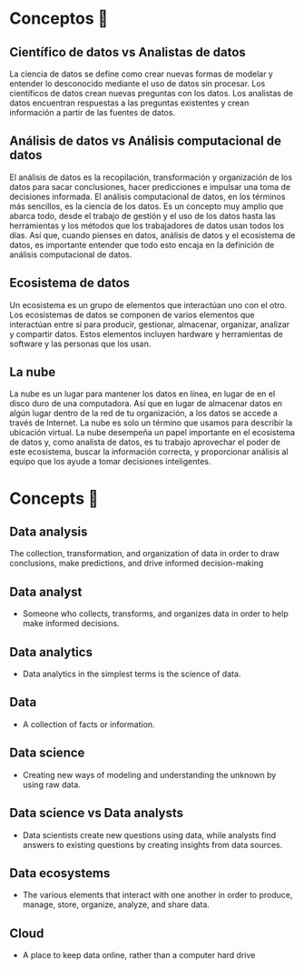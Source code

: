 # Conceptos 💬

## Científico de datos vs Analistas de datos

La ciencia de datos se define como crear nuevas formas de modelar y entender lo desconocido mediante el uso de datos sin procesar. Los científicos de datos crean nuevas preguntas con los datos. Los analistas de datos encuentran respuestas a las preguntas existentes y crean información a partir de las fuentes de datos.

## Análisis de datos vs Análisis computacional de datos

El análisis de datos es la recopilación, transformación y organización de los datos para sacar conclusiones, hacer predicciones e impulsar una toma de decisiones informada. El análisis computacional de datos, en los términos más sencillos, es la ciencia de los datos. Es un concepto muy amplio que abarca todo, desde el trabajo de gestión y el uso de los datos hasta las herramientas y los métodos que los trabajadores de datos usan todos los días. Así que, cuando pienses en datos, análisis de datos y el ecosistema de datos, es importante entender que todo esto encaja en la definición de análisis computacional de datos. 

## Ecosistema de datos

Un ecosistema es un grupo de elementos que interactúan uno con el otro. Los ecosistemas de datos se componen de varios elementos que interactúan entre sí para producir, gestionar, almacenar, organizar, analizar y compartir datos. Estos elementos incluyen hardware y herramientas de software y las personas que los usan.

## La nube 

La nube es un lugar para mantener los datos en línea, en lugar de en el disco duro de una computadora. Así que en lugar de almacenar datos en algún lugar dentro de la red de tu organización, a los datos se accede a través de Internet. La nube es solo un término que usamos para describir la ubicación virtual. La nube desempeña un papel importante en el ecosistema de datos y, como analista de datos, es tu trabajo aprovechar el poder de este ecosistema, buscar la información correcta, y proporcionar análisis al equipo que los ayude a tomar decisiones inteligentes. 


# Concepts 💬

## Data analysis

The collection, transformation, and organization of data in order to draw conclusions, make predictions, and drive informed decision-making

## Data analyst

- Someone who collects, transforms, and organizes data in order to help make informed decisions.

## Data analytics

- Data analytics in the simplest terms is the science of data. 

## Data 

- A collection of facts or information.

## Data science

- Creating new ways of modeling and understanding the unknown by using raw data. 

## Data science vs Data analysts

- Data scientists create new questions using data, while analysts find answers to existing questions by creating insights from data sources.

## Data ecosystems

- The various elements that interact with one another in order to produce, manage, store, organize, analyze, and share data.

## Cloud

- A place to keep data online, rather than a computer hard drive
